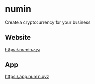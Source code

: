 # numin
Create a cryptocurrency for your business

## Website

https://numin.xyz


## App

https://app.numin.xyz

